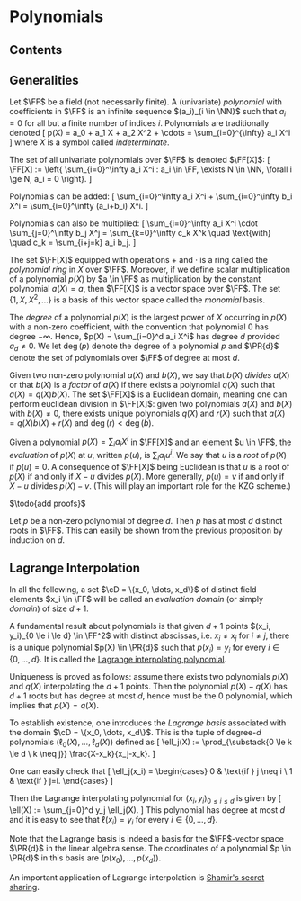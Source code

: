 # Polynomials

## Contents

<!-- toc -->

## Generalities

Let $\FF$ be a field (not necessarily finite).
A (univariate) *polynomial* with coefficients in $\FF$ is an infinite sequence $(a_i)_{i \in \NN}$ such that $a_i=0$ for all but a finite number of indices $i$.
Polynomials are traditionally denoted
\[
 p(X) = a_0 + a_1 X  + a_2 X^2 + \cdots = \sum_{i=0}^{\infty} a_i X^i
\]
where $X$ is a symbol called *indeterminate*.

The set of all univariate polynomials over $\FF$ is denoted $\FF[X]$:
\[
 \FF[X] := \left\{ \sum_{i=0}^\infty a_i X^i : a_i \in \FF, \exists N \in \NN, \forall i \ge N, a_i = 0 \right\}.
\]

Polynomials can be added:
\[
 \sum_{i=0}^\infty a_i X^i + \sum_{i=0}^\infty b_i X^i = \sum_{i=0}^\infty (a_i+b_i) X^i.
\]

Polynomials can also be multiplied:
\[
 \sum_{i=0}^\infty a_i X^i \cdot \sum_{j=0}^\infty b_j X^j = \sum_{k=0}^\infty c_k X^k \quad \text{with} \quad c_k = \sum_{i+j=k} a_i b_j.
\]

The set $\FF[X]$ equipped with operations $+$ and $\cdot$ is a ring called the *polynomial ring* in $X$ over $\FF$.
Moreover, if we define scalar multiplication of a polynomial $p(X)$ by $a \in \FF$ as multiplication by the constant polynomial $a(X) = a$, then $\FF[X]$ is a vector space over $\FF$.
The set $\{1, X, X^2, \dots\}$ is a basis of this vector space called the *monomial* basis.

The *degree* of a polynomial $p(X)$ is the largest power of $X$ occurring in $p(X)$ with a non-zero coefficient, with the convention that polynomial $0$ has degree $-\infty$.
Hence, $p(X) = \sum_{i=0}^d a_i X^i$ has degree $d$ provided $a_d \neq 0$.
We let $\deg(p)$ denote the degree of a polynomial $p$ and $\PR{d}$ denote the set of polynomials over $\FF$ of degree at most $d$.

Given two non-zero polynomial $a(X)$ and $b(X)$, we say that $b(X)$ *divides* $a(X)$ or that $b(X)$ is a *factor* of $a(X)$ if there exists a polynomial $q(X)$ such that $a(X)=q(X)b(X)$.
The set $\FF[X]$ is a Euclidean domain, meaning one can perform euclidean division in $\FF[X]$: given two polynomials $a(X)$ and $b(X)$ with $b(X) \neq 0$, there exists unique polynomials $q(X)$ and $r(X)$ such that $a(X) = q(X) b(X) + r(X)$ and $\deg(r) < \deg(b)$.

Given a polynomial $p(X) = \sum_i a_i X^i$ in $\FF[X]$ and an element $u \in \FF$, the *evaluation* of $p(X)$ at $u$, written $p(u)$, is $\sum_i a_i u^i$.
We say that $u$ is a *root* of $p(X)$ if $p(u) = 0$.
A consequence of $\FF[X]$ being Euclidean is that $u$ is a root of $p(X)$ if and only if $X-u$ divides $p(X)$.
More generally, $p(u) = v$ if and only if $X-u$ divides $p(X)-v$.
(This will play an important role for the KZG scheme.)

$\todo{add proofs}$

Let $p$ be a non-zero polynomial of degree $d$. Then $p$ has at most $d$ distinct roots in $\FF$.
This can easily be shown from the previous proposition by induction on $d$.

## Lagrange Interpolation

In all the following, a set $\cD = \{x_0, \dots, x_d\}$ of distinct field elements $x_i \in \FF$ will be called an *evaluation domain* (or simply *domain*) of size $d+1$.

A fundamental result about polynomials is that given $d+1$ points $(x_i, y_i)_{0 \le i \le d} \in \FF^2$ with distinct abscissas, i.e. $x_i \neq x_j$ for $i \neq j$, there is a unique polynomial $p(X) \in \PR{d}$ such that $p(x_i) = y_i$ for every $i \in \{0, \dots, d\}$.
It is called the [Lagrange interpolating polynomial](https://en.wikipedia.org/wiki/Lagrange_polynomial).

Uniqueness is proved as follows: assume there exists two polynomials $p(X)$ and $q(X)$ interpolating the $d+1$ points.
Then the polynomial $p(X)-q(X)$ has $d+1$ roots but has degree at most $d$, hence must be the 0 polynomial, which implies that $p(X) = q(X)$.

To establish existence, one introduces the *Lagrange basis* associated with the domain $\cD = \{x_0, \dots, x_d\}$.
This is the tuple of degree-$d$ polynomials $(\ell_0(X), \dots, \ell_d(X))$ defined as
\[
 \ell_j(X) := \prod_{\substack{0 \le k \le d \\ k \neq j}} \frac{X-x_k}{x_j-x_k}.
\]

One can easily check that
\[
 \ell_j(x_i) =
 \begin{cases}
  0 & \text{if } j \neq i \\
  1 & \text{if } j=i.
 \end{cases}
\]

Then the Lagrange interpolating polynomial for $(x_i, y_i)_{0 \le i \le d}$ is given by
\[
\ell(X) := \sum_{j=0}^d y_j \ell_j(X).
\]
This polynomial has degree at most $d$ and it is easy to see that $\ell(x_i) = y_i$ for every $i \in \{0,\dots,d\}$.

Note that the Lagrange basis is indeed a basis for the $\FF$-vector space $\PR{d}$ in the linear algebra sense.
The coordinates of a polynomial $p \in \PR{d}$ in this basis are $(p(x_0), \dots, p(x_d))$.

An important application of Lagrange interpolation is [Shamir's secret sharing](https://en.wikipedia.org/wiki/Shamir%27s_secret_sharing).
